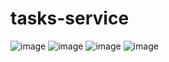 # tasks-service
![image](https://github.com/Gargi2003/tasks-service/assets/85543629/e7d516cd-d3a6-4597-9301-14a311d5ed2a)
![image](https://github.com/Gargi2003/tasks-service/assets/85543629/47cdd628-be9f-46a9-930d-1041435a99cf)
![image](https://github.com/Gargi2003/tasks-service/assets/85543629/a34639d8-be71-405d-b97d-ceef5936548e)
![image](https://github.com/Gargi2003/tasks-service/assets/85543629/d2186344-caf7-4b6f-aee4-91ddc34a4679)


